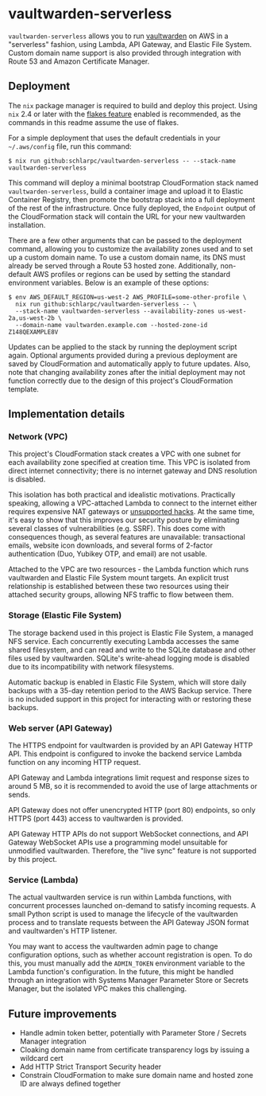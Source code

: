 # vaultwarden-serverless

`vaultwarden-serverless` allows you to run [vaultwarden](https://github.com/dani-garcia/vaultwarden)
on AWS in a "serverless" fashion, using Lambda, API Gateway, and Elastic File System.
Custom domain name support is also provided through integration with Route 53 and
Amazon Certificate Manager.

## Deployment

The `nix` package manager is required to build and deploy this project.
Using `nix` 2.4 or later with the [flakes feature](https://nixos.wiki/wiki/Flakes)
enabled is recommended, as the commands in this readme assume the use of flakes.

For a simple deployment that uses the default credentials in your `~/.aws/config` file,
run this command:

```
$ nix run github:schlarpc/vaultwarden-serverless -- --stack-name vaultwarden-serverless
```

This command will deploy a minimal bootstrap CloudFormation stack named `vaultwarden-serverless`,
build a container image and upload it to Elastic Container Registry, then
promote the bootstrap stack into a full deployment of the rest of the infrastructure.
Once fully deployed, the `Endpoint` output of the CloudFormation stack will
contain the URL for your new vaultwarden installation.

There are a few other arguments that can be passed to the deployment command, allowing
you to customize the availability zones used and to set up a custom domain name.
To use a custom domain name, its DNS must already be served through a Route 53 hosted zone.
Additionally, non-default AWS profiles or regions can be used by
setting the standard environment variables. Below is an example of these options:

```
$ env AWS_DEFAULT_REGION=us-west-2 AWS_PROFILE=some-other-profile \
  nix run github:schlarpc/vaultwarden-serverless -- \
  --stack-name vaultwarden-serverless --availability-zones us-west-2a,us-west-2b \
  --domain-name vaultwarden.example.com --hosted-zone-id Z148QEXAMPLE8V
```

Updates can be applied to the stack by running the deployment script again.
Optional arguments provided during a previous deployment are saved by CloudFormation
and automatically apply to future updates. Also, note that changing availability
zones after the initial deployment may not function correctly due to the design of
this project's CloudFormation template.

## Implementation details

### Network (VPC)

This project's CloudFormation stack creates a VPC with one subnet for each
availability zone specified at creation time. This VPC is isolated from direct internet
connectivity; there is no internet gateway and DNS resolution is disabled.

This isolation has both practical and idealistic motivations. Practically speaking,
allowing a VPC-attached Lambda to connect to the internet either requires expensive NAT
gateways or [unsupported hacks](https://github.com/glassechidna/lambdaeip).
At the same time, it's easy to show that this improves our security posture by
eliminating several classes of vulnerabilities (e.g. SSRF). This does come with
consequences though, as several features are unavailable: transactional
emails, website icon downloads, and several forms of 2-factor authentication
(Duo, Yubikey OTP, and email) are not usable.

Attached to the VPC are two resources - the Lambda function which runs vaultwarden
and Elastic File System mount targets. An explicit trust relationship is established
between these two resources using their attached security groups, allowing NFS traffic
to flow between them.

### Storage (Elastic File System)

The storage backend used in this project is Elastic File System, a managed NFS
service. Each concurrently executing Lambda accesses the same shared filesystem,
and can read and write to the SQLite database and other files used by vaultwarden.
SQLite's write-ahead logging mode is disabled due to its incompatibility with
network filesystems.

Automatic backup is enabled in Elastic File System, which will store daily
backups with a 35-day retention period to the AWS Backup service. There is no
included support in this project for interacting with or restoring these backups.

### Web server (API Gateway)

The HTTPS endpoint for vaultwarden is provided by an API Gateway HTTP API.
This endpoint is configured to invoke the backend service Lambda function on any
incoming HTTP request.

API Gateway and Lambda integrations limit request and response sizes to around
5 MB, so it is recommended to avoid the use of large attachments or sends.

API Gateway does not offer unencrypted HTTP (port 80) endpoints, so only
HTTPS (port 443) access to vaultwarden is provided.

API Gateway HTTP APIs do not support WebSocket connections, and API Gateway
WebSocket APIs use a programming model unsuitable for unmodified vaultwarden.
Therefore, the "live sync" feature is not supported by this project.

### Service (Lambda)

The actual vaultwarden service is run within Lambda functions, with
concurrent processes launched on-demand to satisfy incoming requests. A small
Python script is used to manage the lifecycle of the vaultwarden process and
to translate requests between the API Gateway JSON format and vaultwarden's HTTP
listener.

You may want to access the vaultwarden admin page to change configuration options,
such as whether account registration is open. To do this, you must manually
add the `ADMIN_TOKEN` environment variable to the Lambda function's configuration.
In the future, this might be handled through an integration with
Systems Manager Parameter Store or Secrets Manager, but the isolated VPC makes
this challenging.

## Future improvements

* Handle admin token better, potentially with Parameter Store / Secrets Manager integration
* Cloaking domain name from certificate transparency logs by issuing a wildcard cert
* Add HTTP Strict Transport Security header
* Constrain CloudFormation to make sure domain name and hosted zone ID are always defined together

